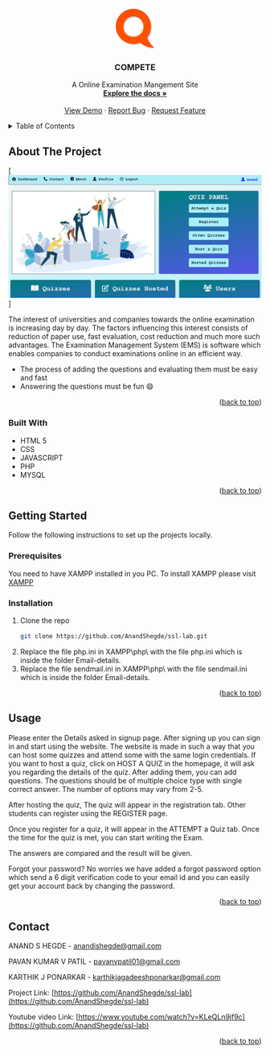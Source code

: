 <div id="top"></div>






<!-- PROJECT LOGO -->
<br />
<div align="center">
  <a href="https://github.com/AnandShegde/ssl-lab">
    <img src="images/logo.png" alt="Logo" width="80" height="80">
  </a>

  <h3 align="center">COMPETE</h3>

  <p align="center">
   A Online Examination Mangement Site
    <br />
    <a href="https://github.com/AnandShegde/ssl-lab"><strong>Explore the docs »</strong></a>
    <br />
    <br />
    <a href="https://github.com/AnandShegde/ssl-lab">View Demo</a>
    ·
    <a href="https://github.com/AnandShegde/ssl-lab/issues">Report Bug</a>
    ·
    <a href="https://github.com/AnandShegde/ssl-lab/issues">Request Feature</a>
  </p>
</div>



<!-- TABLE OF CONTENTS -->
<details>
  <summary>Table of Contents</summary>
  <ol>
    <li>
      <a href="#about-the-project">About The Project</a>
      <ul>
        <li><a href="#built-with">Built With</a></li>
      </ul>
    </li>
    <li>
      <a href="#getting-started">Getting Started</a>
      <ul>
        <li><a href="#prerequisites">Prerequisites</a></li>
        <li><a href="#installation">Installation</a></li>
      </ul>
    </li>
    <li><a href="#usage">Usage</a></li>
    <li><a href="#roadmap">Roadmap</a></li>
    <li><a href="#contributing">Contributing</a></li>
    <!-- <li><a href="#license">License</a></li> -->
    <li><a href="#contact">Contact</a></li>
    <!-- <li><a href="#acknowledgments">Acknowledgments</a></li> -->
  </ol>
</details>



<!-- ABOUT THE PROJECT -->
## About The Project

[![Product Name Screen Shot][product-screenshot]]

The interest of universities and companies towards the online examination is increasing day by day. The factors influencing this interest consists of reduction of paper use, fast evaluation, cost reduction and much more such advantages. The Examination Management System (EMS) is software which enables companies to conduct examinations online in an efficient way.
* The process of adding the questions and evaluating them must be easy and fast
* Answering the questions must be fun :smile:

<p align="right">(<a href="#top">back to top</a>)</p>

### Built With
* HTML 5
* CSS
* JAVASCRIPT
* PHP
* MYSQL

<p align="right">(<a href="#top">back to top</a>)</p>



<!-- GETTING STARTED -->
## Getting Started

Follow the following instructions to set up the projects locally.

### Prerequisites

You need to have XAMPP installed in you PC. To install XAMPP please visit [XAMPP](https://www.apachefriends.org/download.html)


### Installation
1. Clone the repo
   ```sh
   git clone https://github.com/AnandShegde/ssl-lab.git
   ```
2. Replace the file php.ini in XAMPP\php\ with the file php.ini which is inside the folder Email-details.
3. Replace the file sendmail.ini in XAMPP\php\ with the file sendmail.ini which is inside the folder Email-details.
<p align="right">(<a href="#top">back to top</a>)</p>



<!-- USAGE EXAMPLES -->
## Usage

Please enter the Details asked in signup page. After signing up you can sign in and start using the website.
The website is made in such a way that you can host some quizzes and attend some with the same login credentials. If you want to host a quiz, click on HOST A QUIZ in the homepage, it will ask you regarding the details of the quiz. After adding them, you can add questions. The questions should be of multiple choice type with single correct answer. The number of options may vary from 2-5.

After hosting the quiz, The quiz will appear in the registration tab. Other students can register using the REGISTER page.

Once you register for a quiz, it will appear in the ATTEMPT a Quiz tab. Once the time for the quiz is met, you can start writing the Exam.

The answers are compared and the result will be given.

Forgot your password? No worries we have added a forgot password option which send a 6 digit verification code to your email id and you can easily get your account back by changing the password.

<p align="right">(<a href="#top">back to top</a>)</p>




<!-- CONTACT -->
## Contact

ANAND S HEGDE - anandishegde@gmail.com

PAVAN KUMAR V PATIL - pavanvpatil01@gmail.com

KARTHIK J PONARKAR  - karthikjagadeeshponarkar@gmail.com

Project Link: [https://github.com/AnandShegde/ssl-lab](https://github.com/AnandShegde/ssl-lab)

Youtube video Link: [https://www.youtube.com/watch?v=KLeQLn9jf9c](https://github.com/AnandShegde/ssl-lab)

<p align="right">(<a href="#top">back to top</a>)</p>

[product-screenshot]: images/screenshot.png
